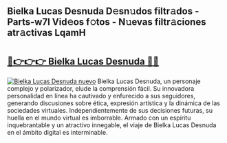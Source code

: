 ## Bielka Lucas Desnuda D𝚎sn𝚞dos filtr𝚊dos - Parts-w7I Vid𝚎os f𝚘tos - N𝚞evas filtr𝚊ciones atr𝚊ctivas LqamH

# <h2><a href="http://mb5tcta.tromn.icu/?c=Bielka+Lucas+Desnuda">🔗👉👉👉 Bielka Lucas Desnuda 🔗🔗</a></h2>

[![Bielka Lucas Desnuda nuevo](https://i.imgur.com/pEAQMta.gif)](http://mb5tcta.tromn.icu/?c=Bielka+Lucas+Desnuda)
Bielka Lucas Desnuda, un personaje complejo y polarizador, elude la comprensión fácil. Su innovadora personalidad en línea ha cautivado y enfurecido a sus seguidores, generando discusiones sobre ética, expresión artística y la dinámica de las sociedades virtuales. Independientemente de sus decisiones futuras, su huella en el mundo virtual es imborrable. Armado con un espíritu inquebrantable y un atractivo innegable, el viaje de Bielka Lucas Desnuda en el ámbito digital es interminable.
